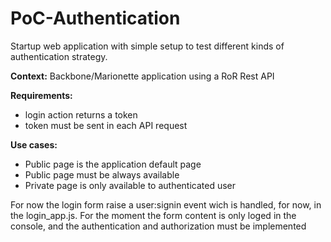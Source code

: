 PoC-Authentication
==================


Startup web application with simple setup to test different kinds of authentication strategy.

**Context:** Backbone/Marionette application using a RoR Rest API

**Requirements:**
- login action returns a token
- token must be sent in each API request
    
**Use cases:**
- Public page is the application default page
- Public page must be always available
- Private page is only available to authenticated user

For now the login form raise a user:signin event wich is handled, for now, in the login_app.js.
For the moment the form content is only loged in the console, and the authentication and authorization must be implemented
